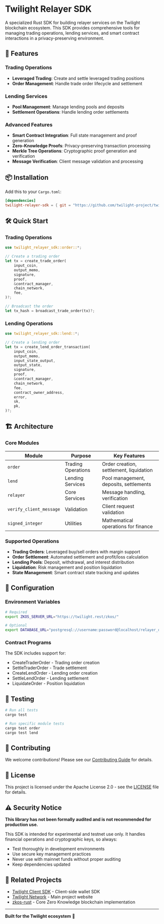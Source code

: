 # Twilight Relayer SDK

A specialized Rust SDK for building relayer services on the Twilight blockchain ecosystem. This SDK provides comprehensive tools for managing trading operations, lending services, and smart contract interactions in a privacy-preserving environment.

## 🚀 Features

### Trading Operations
- **Leveraged Trading**: Create and settle leveraged trading positions
- **Order Management**: Handle trade order lifecycle and settlement


### Lending Services
- **Pool Management**: Manage lending pools and deposits
- **Settlement Operations**: Handle lending order settlements


### Advanced Features
- **Smart Contract Integration**: Full state management and proof generation
- **Zero-Knowledge Proofs**: Privacy-preserving transaction processing
- **Merkle Tree Operations**: Cryptographic proof generation and verification
- **Message Verification**: Client message validation and processing

## 📦 Installation

Add this to your `Cargo.toml`:

```toml
[dependencies]
twilight-relayer-sdk = { git = "https://github.com/twilight-project/twilight-relayer-sdk.git" }
```

## 🛠️ Quick Start

### Trading Operations

```rust
use twilight_relayer_sdk::order::*;

// Create a trading order
let tx = create_trade_order(
    input_coin,
    output_memo,
    signature,
    proof,
    &contract_manager,
    chain_network,
    fee,
)?;

// Broadcast the order
let tx_hash = broadcast_trade_order(tx)?;
```

### Lending Operations

```rust
use twilight_relayer_sdk::lend::*;

// Create a lending order
let tx = create_lend_order_transaction(
    input_coin,
    output_memo,
    input_state_output,
    output_state,
    signature,
    proof,
    &contract_manager,
    chain_network,
    fee,
    contract_owner_address,
    error,
    sk,
    pk,
)?;
```

## 🏗️ Architecture

### Core Modules

| Module | Purpose | Key Features |
|--------|---------|--------------|
| `order` | Trading Operations | Order creation, settlement, liquidation |
| `lend` | Lending Services | Pool management, deposits, settlements |
| `relayer` | Core Services | Message handling, verification |
| `verify_client_message` | Validation | Client request validation |
| `signed_integer` | Utilities | Mathematical operations for finance |

### Supported Operations

- **Trading Orders**: Leveraged buy/sell orders with margin support
- **Order Settlement**: Automated settlement and profit/loss calculation
- **Lending Pools**: Deposit, withdrawal, and interest distribution
- **Liquidation**: Risk management and position liquidation
- **State Management**: Smart contract state tracking and updates

## 🔧 Configuration

### Environment Variables

```bash
# Required
export ZKOS_SERVER_URL="https://twilight.rest/zkos/"

# Optional
export DATABASE_URL="postgresql://username:password@localhost/relayer_db"
```

### Contract Programs

The SDK includes support for:
- CreateTraderOrder - Trading order creation
- SettleTraderOrder - Trade settlement
- CreateLendOrder - Lending order creation
- SettleLendOrder - Lending settlement
- LiquidateOrder - Position liquidation


## 🧪 Testing

```bash
# Run all tests
cargo test

# Run specific module tests
cargo test order
cargo test lend
```

## 🤝 Contributing

We welcome contributions! Please see our [Contributing Guide](.github/CONTRIBUTING.md) for details.

## 📄 License

This project is licensed under the Apache License 2.0 - see the [LICENSE](LICENSE) file for details.

## ⚠️ Security Notice

**This library has not been formally audited and is not recommended for production use.**

This SDK is intended for experimental and testnet use only. It handles financial operations and cryptographic keys, so always:
- Test thoroughly in development environments
- Use secure key management practices
- Never use with mainnet funds without proper auditing
- Keep dependencies updated

## 🔗 Related Projects

- [Twilight Client SDK](https://github.com/twilight-project/twilight-client-sdk) - Client-side wallet SDK
- [Twilight Network](https://frontend.twilight.rest) - Main project website
- [zkos-rust](https://github.com/twilight-project/zkos-rust) - Core Zero Knowledge blockchain implementation

---

**Built for the Twilight ecosystem** 🌅
